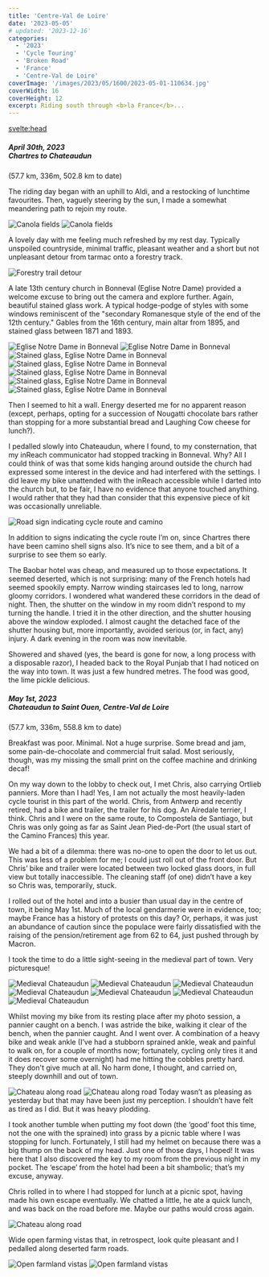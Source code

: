 ```yaml
---
title: 'Centre-Val de Loire'
date: '2023-05-05'
# updated: '2023-12-16'
categories:
  - '2023'
  - 'Cycle Touring'
  - 'Broken Road'
  - 'France'
  - 'Centre-Val de Loire'
coverImage: '/images/2023/05/1600/2023-05-01-110634.jpg'
coverWidth: 16
coverHeight: 12
excerpt: Riding south through <b>la France</b>...
---
```


<svelte:head>

<title>
2023 Northern France
</title>
</svelte:head>

<script>
	import Callout from '$lib/components/Callout.svelte'
</script>

<div class="card">  
  <h5>
  	April 30th, 2023
  	<br /> Chartres to Chateaudun
  </h5>
  (57.7 km, 336m, 502.8 km to date)
  
  The riding day began with an uphill to Aldi, and a restocking of lunchtime favourites. Then, vaguely steering by the sun, I made a somewhat meandering path to rejoin my route.
  
  <img alt="Canola fields" src="/images/2023/04/1600/2023-04-30-142404.jpg" />
  <img alt="Canola fields" src="/images/2023/04/1600/2023-04-30-142645.jpg" />
  
  A lovely day with me feeling much refreshed by my rest day. Typically unspoiled countryside, minimal traffic, pleasant weather and a short but not unpleasant detour from tarmac onto a forestry track.
  
  <img alt="Forestry trail detour" src="/images/2023/04/phone/20230430_1712.jpg" />
  
  A late 13th century church in Bonneval (Eglise Notre Dame) provided a welcome excuse to bring out the camera and explore further. Again, beautiful stained glass work. A typical hodge-podge of styles with some windows reminiscent of the "secondary Romanesque style of the end of the 12th century." Gables from the 16th century, main altar from 1895, and stained glass between 1871 and 1893.
  
  <img alt="Eglise Notre Dame in Bonneval" src="/images/2023/04/1600/2023-04-30-161438.jpg" />
  
  <img alt="Eglise Notre Dame in Bonneval" src="/images/2023/04/1600/2023-04-30-161756.jpg" />
  
  <img alt="Stained glass, Eglise Notre Dame in Bonneval" src="/images/2023/04/1600/2023-04-30-161956.jpg" />
  
  <img alt="Stained glass, Eglise Notre Dame in Bonneval" src="/images/2023/04/1600/2023-04-30-162036.jpg" />
  <img alt="Stained glass, Eglise Notre Dame in Bonneval" src="/images/2023/04/1600/2023-04-30-162108.jpg" />
  <img alt="Stained glass, Eglise Notre Dame in Bonneval" src="/images/2023/04/1600/2023-04-30-162131.jpg" />
  <img alt="Stained glass, Eglise Notre Dame in Bonneval" src="/images/2023/04/1600/2023-04-30-162315.jpg" />
  
  Then I seemed to hit a wall. Energy deserted me for no apparent reason (except, perhaps, opting for a succession of Nougatti chocolate bars rather than stopping for a more substantial bread and Laughing Cow cheese for lunch?).
  
  I pedalled slowly into Chateaudun, where I found, to my consternation, that my inReach communicator had stopped tracking in Bonneval. Why? All I could think of was that some kids hanging around outside the church had expressed some interest in the device and had interfered with the settings. I did leave my bike unattended with the inReach accessible while I darted into the church but, to be fair, I have no evidence that anyone touched anything. I would rather that they had than consider that this expensive piece of kit was occasionally unreliable.
  
  <img alt="Road sign indicating cycle route and camino" src="/images/2023/04/phone/20230430_1544.jpg" />
  
  In addition to signs indicating the cycle route I’m on, since Chartres there have been camino shell signs also. It’s nice to see them, and a bit of a surprise to see them so early.
  
  The Baobar hotel was cheap, and measured up to those expectations. It seemed deserted, which is not surprising: many of the French hotels had seemed spookily empty. Narrow winding staircases led to long, narrow gloomy corridors. I wondered what wandered these corridors in the dead of night. Then, the shutter on the window in my room didn’t respond to my turning the handle. I tried it in the other direction, and the shutter housing above the window exploded. I almost caught the detached face of the shutter housing but, more importantly, avoided serious (or, in fact, any) injury. A dark evening in the room was now inevitable.
  
  Showered and shaved (yes, the beard is gone for now, a long process with a disposable razor), I headed back to the Royal Punjab that I had noticed on the way into town. It was just a few hundred metres. The food was good, the lime pickle delicious.
</div>

<div class="card">  
  <h5>
  	May 1st, 2023
  	<br /> Chateaudun to Saint Ouen, Centre-Val de Loire
  </h5>
  (57.7 km, 336m, 558.8 km to date)
  <p>
  
  Breakfast was poor. Minimal. Not a huge surprise. Some bread and jam, some pain-de-chocolate and commercial fruit salad. Most seriously, though, was my missing the small print on the coffee machine and drinking decaf!
  
  On my way down to the lobby to check out, I met Chris, also carrying Ortlieb panniers. More than I had! Yes, I am not actually the most heavily-laden cycle tourist in this part of the world. Chris, from Antwerp and recently retired, had a bike and trailer, the trailer for his dog. An Airedale terrier, I think. Chris and I were on the same route, to Compostela de Santiago, but Chris was only going as far as Saint Jean Pied-de-Port (the usual start of the Camino Frances) this year.
  
  We had a bit of a dilemma: there was no-one to open the door to let us out. This was less of a problem for me; I could just roll out of the front door. But Chris’ bike and trailer were located between two locked glass doors, in full view but totally inaccessible. The cleaning staff (of one) didn’t have a key so Chris was, temporarily, stuck.
  
  I rolled out of the hotel and into a busier than usual day in the centre of town, it being May 1st. Much of the local gendarmerie were in evidence, too; maybe France has a history of protests on this day? Or, perhaps, it was just an abundance of caution since the populace were fairly dissatisfied with the raising of the pension/retirement age from 62 to 64, just pushed through by Macron.
  
  I took the time to do a little sight-seeing in the medieval part of town. Very picturesque!
  
  <img alt="Medieval Chateaudun" src="/images/2023/05/1600/2023-05-01-110608.jpg" />
  <img alt="Medieval Chateaudun" src="/images/2023/05/1600/2023-05-01-110634.jpg" />
  <img alt="Medieval Chateaudun" src="/images/2023/05/1600/2023-05-01-110751.jpg" />
  <img alt="Medieval Chateaudun" src="/images/2023/05/1600/2023-05-01-110910.jpg" />
  <img alt="Medieval Chateaudun" src="/images/2023/05/1600/2023-05-01-110934.jpg" />
  <img alt="Medieval Chateaudun" src="/images/2023/05/1600/2023-05-01-111655.jpg" />
  <img alt="Medieval Chateaudun" src="/images/2023/05/1600/2023-05-01-111731.jpg" />
  
  Whilst moving my bike from its resting place after my photo session, a pannier caught on a bench. I was astride the bike, walking it clear of the bench, when the pannier caught. And I went over. A combination of a heavy bike and weak ankle (I’ve had a stubborn sprained ankle, weak and painful to walk on, for a couple of months now; fortunately, cycling only tires it and it does recover some overnight) had me hitting the cobbles pretty hard. They don't give much at all. No harm done, I thought, and carried on, steeply downhill and out of town.
  
  <img alt="Chateau along road" src="/images/2023/05/1600/2023-05-01-112815.jpg" />
  <img alt="Chateau along road" src="/images/2023/05/1600/2023-05-01-112828.jpg" />
  Today wasn’t as pleasing as yesterday but that may have been just my perception. I shouldn’t have felt as tired as I did. But it was heavy plodding.
  
  I took another tumble when putting my foot down (the ‘good’ foot this time, not the one with the sprained) into grass by a picnic table where I was stopping for lunch. Fortunately, I still had my helmet on because there was a big thump on the back of my head. Just one of those days, I hoped! It was here that I also discovered the key to my room from the previous night in my pocket. The ‘escape’ from the hotel had been a bit shambolic; that’s my excuse, anyway.
  
  Chris rolled in to where I had stopped for lunch at a picnic spot, having made his own escape eventually. We chatted a little, he ate a quick lunch, and was back on the road before me. Maybe our paths would cross again.
  
  <img alt="Chateau along road" src="/images/2023/05/1600/2023-05-01-124643.jpg" />
  
  Wide open farming vistas that, in retrospect, look quite pleasant and I pedalled along deserted farm roads.
  
  <img alt="Open farmland vistas" src="/images/2023/05/1600/2023-05-01-155201.jpg" />
  <img alt="Open farmland vistas" src="/images/2023/05/1600/2023-05-01-155215.jpg" />
</div>
